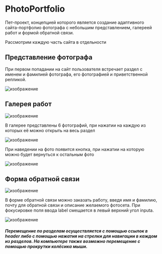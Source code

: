 # PhotoPortfolio
 
Пет-проект, концепцией которого является создание адаптивного сайта-портфолио фотографа с небольшим представлением, галереей работ и формой обратной связи.

Рассмотрим каждую часть сайта в отдельности

## Представление фотографа

При первом попадании на сайт пользователя встречает раздел с именем и фамилией фотографа, его фотографией и приветственной репликой.

![изображение](https://user-images.githubusercontent.com/62671348/135892464-86276e68-7a66-47c8-8acd-388a8a5c86f8.png)

## Галерея работ

![изображение](https://user-images.githubusercontent.com/62671348/135898067-e4f13d75-a9a5-48be-a38e-c7cbe4a35f68.png)

В галерее представлены 6 фотографий, при нажатии на каждую из которых её можно открыть на весь раздел

![изображение](https://user-images.githubusercontent.com/62671348/135898615-629446da-9d8a-47d5-9088-fb88a3926e3d.png)

При наведении на фото появится кнопка, при нажатии на которую можно будет вернуться к остальным фото

![изображение](https://user-images.githubusercontent.com/62671348/135898830-e016f17d-7400-4af1-97ce-f551553c2a30.png)

## Форма обратной связи

![изображение](https://user-images.githubusercontent.com/62671348/135898908-f07be34d-08d4-46b1-bfca-1ec87015bd25.png)

В форме обратной связи можно заказать работу, введя имя и фамилию, почту для обратной связи и описание желаемого фотосета. При фокусировке поля ввода label смещается в левый верхний угол inputа. 

![изображение](https://user-images.githubusercontent.com/62671348/135899832-fa7e6705-8e3e-48b7-84b4-662b63b8c27c.png)

##### Перемещение по разделам осуществляется с помощью ссылок в header либо с помощью нажатия на стрелки для навигации в каждом из разделов. На компьютере также возможно перемещение с помощью прокрутки колёсика мыши.
